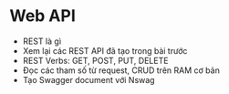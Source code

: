 # Web API

- REST là gì
- Xem lại các REST API đã tạo trong bài trước
- REST Verbs: GET, POST, PUT, DELETE
- Đọc các tham số từ request, CRUD trên RAM cơ bản
- Tạo Swagger document với Nswag
